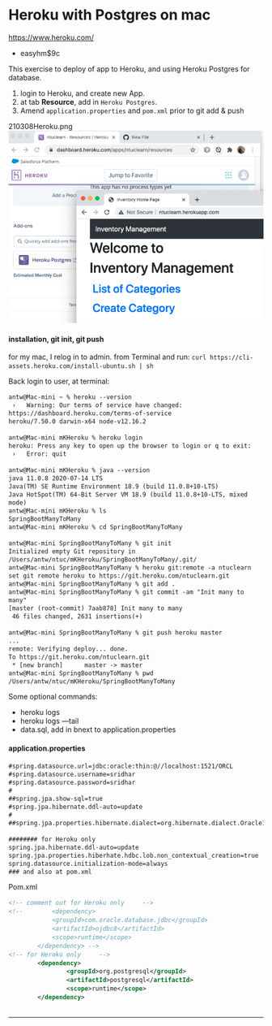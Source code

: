 Heroku with Postgres on mac
===
https://www.heroku.com/
- easyhm$9c

This exercise to deploy of app to Heroku, and using Heroku Postgres for database.


1. login to Heroku, and create new App.
2. at tab **Resource**, add in `Heroku Postgres`.
3. Amend `application.properties` and `pom.xml` prior to git add & push

210308Heroku.png<img src="210308Heroku.png">

#### installation, git init, git push
for my mac, I relog in to admin. from Terminal and run:
`curl https://cli-assets.heroku.com/install-ubuntu.sh | sh`

Back login to user, at terminal:
``` console
antw@Mac-mini ~ % heroku --version
 ›   Warning: Our terms of service have changed: https://dashboard.heroku.com/terms-of-service
heroku/7.50.0 darwin-x64 node-v12.16.2

antw@Mac-mini mKHeroku % heroku login
heroku: Press any key to open up the browser to login or q to exit: 
 ›   Error: quit

antw@Mac-mini mKHeroku % java --version
java 11.0.8 2020-07-14 LTS
Java(TM) SE Runtime Environment 18.9 (build 11.0.8+10-LTS)
Java HotSpot(TM) 64-Bit Server VM 18.9 (build 11.0.8+10-LTS, mixed mode)
antw@Mac-mini mKHeroku % ls
SpringBootManyToMany
antw@Mac-mini mKHeroku % cd SpringBootManyToMany

antw@Mac-mini SpringBootManyToMany % git init
Initialized empty Git repository in /Users/antw/ntuc/mKHeroku/SpringBootManyToMany/.git/
antw@Mac-mini SpringBootManyToMany % heroku git:remote -a ntuclearn
set git remote heroku to https://git.heroku.com/ntuclearn.git
antw@Mac-mini SpringBootManyToMany % git add .
antw@Mac-mini SpringBootManyToMany % git commit -am "Init many to many" 
[master (root-commit) 7aab878] Init many to many
 46 files changed, 2631 insertions(+)

antw@Mac-mini SpringBootManyToMany % git push heroku master
...
remote: Verifying deploy... done.
To https://git.heroku.com/ntuclearn.git
 * [new branch]      master -> master
antw@Mac-mini SpringBootManyToMany % pwd
/Users/antw/ntuc/mKHeroku/SpringBootManyToMany

```
Some optional commands:
- heroku logs
- heroku logs —tail
- data.sql, add in bnext to application.properties


#### application.properties
``` properties
#spring.datasource.url=jdbc:oracle:thin:@//localhost:1521/ORCL
#spring.datasource.username=sridhar
#spring.datasource.password=sridhar
#
##spring.jpa.show-sql=true
#spring.jpa.hibernate.ddl-auto=update
#
##spring.jpa.properties.hibernate.dialect=org.hibernate.dialect.Oracle10gDialectls

######## for Heroku only
spring.jpa.hibernate.ddl-auto=update
spring.jpa.properties.hiberhate.hdbc.lob.non_contextual_creation=true
spring.datasource.initialization-mode=always
### and also at pom.xml

```
Pom.xml
``` xml
<!-- comment out for Heroku only	 -->	
<!-- 		<dependency>
			<groupId>com.oracle.database.jdbc</groupId>
			<artifactId>ojdbc8</artifactId>
			<scope>runtime</scope>
		</dependency> -->
<!-- for Heroku only	 -->	
		<dependency>
			    <groupId>org.postgresql</groupId>
			    <artifactId>postgresql</artifactId>
			    <scope>runtime</scope>
		</dependency>
		
```
---
